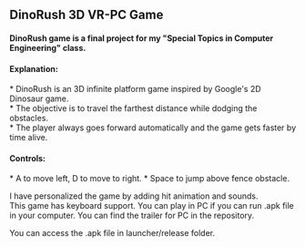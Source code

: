 <h2> DinoRush 3D VR-PC Game </h2>
<body>
  <h4> DinoRush game is a final project for my "Special Topics in Computer Engineering" class. </h4>
    <h4> Explanation: </h4>
      <p> * DinoRush is an 3D infinite platform game inspired by Google's 2D Dinosaur game. <br>
          * The objective is to travel the farthest distance while dodging the obstacles. <br>
          * The player always goes forward automatically and the game gets faster by time alive. <br>
      </p>		
      <h4> Controls: </h4>
      <p> * A to move left, D to move to right.
	  * Space to jump above fence obstacle.
      </p>	

<p>	I have personalized the game by adding hit animation and sounds. <br>
	This game has keyboard support. You can play in PC if you can run .apk file in your computer.
	You can find the trailer for PC in the repository. <br>
</p>
	
<p> You can access the .apk file in launcher/release folder. </p>
</body>
